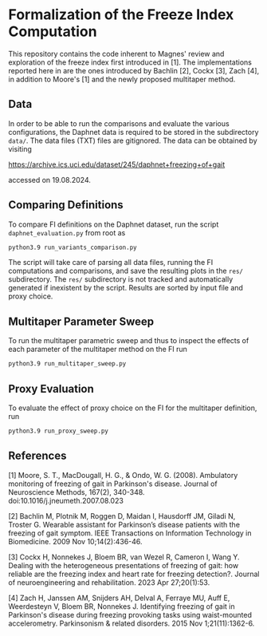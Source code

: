 # Formalization of the Freeze Index Computation

This repository contains the code inherent to Magnes' review and exploration of the freeze index first introduced
in [1]. The implementations reported here in are the ones introduced by Bachlin [2], Cockx [3], Zach [4], in addition
to Moore's [1] and the newly proposed multitaper method.

## Data
In order to be able to run the comparisons and evaluate the various configurations, the Daphnet data is required to
be stored in the subdirectory `data/`. The data files (TXT) files are gitignored. The data can be obtained by visiting

https://archive.ics.uci.edu/dataset/245/daphnet+freezing+of+gait

accessed on 19.08.2024.

## Comparing Definitions
To compare FI definitions on the Daphnet dataset, run the script `daphnet_evaluation.py` from root as
```bash
python3.9 run_variants_comparison.py
```
The script will take care of parsing all data files, running the FI computations and comparisons, and save the
resulting plots in the `res/` subdirectory. The `res/` subdirectory is not tracked and automatically generated
if inexistent by the script. Results are sorted by input file and proxy choice.

## Multitaper Parameter Sweep
To run the multitaper parametric sweep and thus to inspect the effects of each parameter of the multitaper method
on the FI run
```bash
python3.9 run_multitaper_sweep.py
```

## Proxy Evaluation
To evaluate the effect of proxy choice on the FI for the multitaper definition, run
```bash
python3.9 run_proxy_sweep.py
```

## References
[1] Moore, S. T., MacDougall, H. G., & Ondo, W. G. (2008). Ambulatory monitoring of freezing of gait in Parkinson's disease. Journal of Neuroscience Methods, 167(2), 340-348. doi:10.1016/j.jneumeth.2007.08.023

[2] Bachlin M, Plotnik M, Roggen D, Maidan I, Hausdorff JM, Giladi N, Troster G. Wearable assistant for Parkinson’s disease patients with the freezing of gait symptom. IEEE Transactions on Information Technology in Biomedicine. 2009 Nov 10;14(2):436-46.

[3] Cockx H, Nonnekes J, Bloem BR, van Wezel R, Cameron I, Wang Y. Dealing with the heterogeneous presentations of freezing of gait: how reliable are the freezing index and heart rate for freezing detection?. Journal of neuroengineering and rehabilitation. 2023 Apr 27;20(1):53.

[4] Zach H, Janssen AM, Snijders AH, Delval A, Ferraye MU, Auff E, Weerdesteyn V, Bloem BR, Nonnekes J. Identifying freezing of gait in Parkinson's disease during freezing provoking tasks using waist-mounted accelerometry. Parkinsonism & related disorders. 2015 Nov 1;21(11):1362-6.